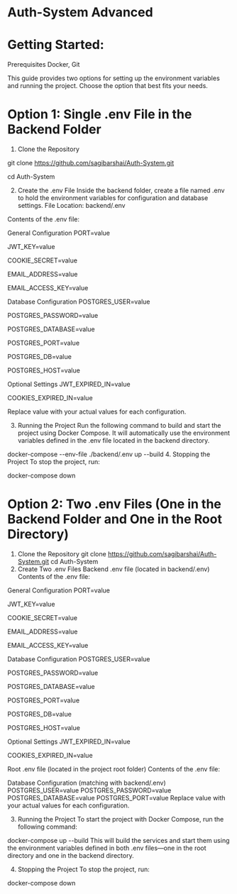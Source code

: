 
# Auth-System Advanced



# Getting Started:
Prerequisites
Docker, Git

This guide provides two options for setting up the environment variables and running the project. Choose the option that best fits your needs.

# Option 1: Single .env File in the Backend Folder
1. Clone the Repository

git clone https://github.com/sagibarshai/Auth-System.git

cd Auth-System

2. Create the .env File
Inside the backend folder, create a file named .env to hold the environment variables for configuration and database settings.
File Location: backend/.env

Contents of the .env file:

General Configuration
PORT=value

JWT_KEY=value

COOKIE_SECRET=value

EMAIL_ADDRESS=value

EMAIL_ACCESS_KEY=value

Database Configuration
POSTGRES_USER=value

POSTGRES_PASSWORD=value

POSTGRES_DATABASE=value

POSTGRES_PORT=value

POSTGRES_DB=value

POSTGRES_HOST=value

Optional Settings
JWT_EXPIRED_IN=value

COOKIES_EXPIRED_IN=value

Replace value with your actual values for each configuration.

3. Running the Project
Run the following command to build and start the project using Docker Compose. It will automatically use the environment variables defined in the .env file located in the backend directory.

docker-compose --env-file ./backend/.env up --build
4. Stopping the Project
To stop the project, run:

docker-compose down


# Option 2: Two .env Files (One in the Backend Folder and One in the Root Directory)
1. Clone the Repository
git clone https://github.com/sagibarshai/Auth-System.git
cd Auth-System
2. Create Two .env Files
Backend .env file (located in backend/.env)
Contents of the .env file:

General Configuration
PORT=value

JWT_KEY=value

COOKIE_SECRET=value

EMAIL_ADDRESS=value

EMAIL_ACCESS_KEY=value

Database Configuration
POSTGRES_USER=value

POSTGRES_PASSWORD=value

POSTGRES_DATABASE=value

POSTGRES_PORT=value

POSTGRES_DB=value

POSTGRES_HOST=value

Optional Settings
JWT_EXPIRED_IN=value

COOKIES_EXPIRED_IN=value

Root .env file (located in the project root folder)
Contents of the .env file:

Database Configuration (matching with backend/.env)
POSTGRES_USER=value
POSTGRES_PASSWORD=value
POSTGRES_DATABASE=value
POSTGRES_PORT=value
Replace value with your actual values for each configuration.

3. Running the Project
To start the project with Docker Compose, run the following command:

docker-compose up --build
This will build the services and start them using the environment variables defined in both .env files—one in the root directory and one in the backend directory.

4. Stopping the Project
To stop the project, run:

docker-compose down
